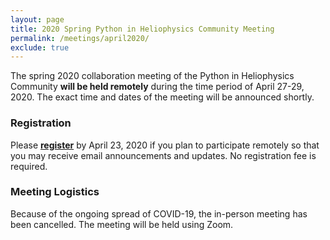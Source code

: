 ```yaml
---
layout: page
title: 2020 Spring Python in Heliophysics Community Meeting
permalink: /meetings/april2020/
exclude: true
---
```


The spring 2020 collaboration meeting of the Python in Heliophysics Community **will be held remotely** during the time period of April 27-29, 2020.  The exact time and dates of the meeting will be announced shortly.

### Registration

Please [**register**](https://forms.gle/fYxWXWccyTZxnVUH9) by April 23, 2020 if you plan to participate remotely so that you may receive email announcements and updates.  No registration fee is required.

### Meeting Logistics

Because of the ongoing spread of COVID-19, the in-person meeting has been cancelled.  The meeting will be held using Zoom.


